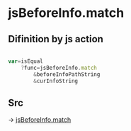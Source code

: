 # jsBeforeInfo.match

## Difinition by js action

```js.js

var=isEqual
	?func=jsBeforeInfo.match
		&beforeInfoPathString
		&curInfoString
```

## Src

-> [jsBeforeInfo.match](https://github.com/puutaro/CommandClick/blob/master/app/src/main/java/com/puutaro/commandclick/fragment_lib/terminal_fragment/js_interface/judge/JsBeforeInfo.kt#L12)


